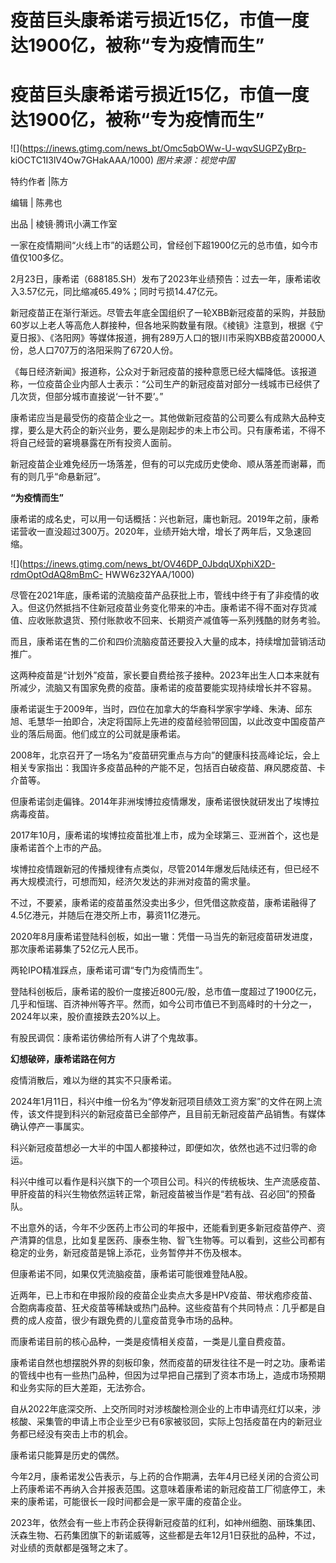 # 疫苗巨头康希诺亏损近15亿，市值一度达1900亿，被称“专为疫情而生”

# 疫苗巨头康希诺亏损近15亿，市值一度达1900亿，被称“专为疫情而生”

![](https://inews.gtimg.com/news_bt/Omc5qbOWw-U-wqvSUGPZyBrp-
kiOCTC1I3lV4Ow7GHakAAA/1000) _图片来源：视觉中国_

特约作者 |陈方

编辑 | 陈弗也

出品 | 棱镜·腾讯小满工作室

一家在疫情期间“火线上市”的话题公司，曾经创下超1900亿元的总市值，如今市值仅100多亿。

2月23日，康希诺（688185.SH）发布了2023年业绩预告：过去一年，康希诺收入3.57亿元，同比缩减65.49%；同时亏损14.47亿元。

新冠疫苗正在渐行渐远。尽管去年底全国组织了一轮XBB新冠疫苗的采购，并鼓励60岁以上老人等高危人群接种，但各地采购数量有限。《棱镜》注意到，根据《宁夏日报》、《洛阳网》等媒体报道，拥有289万人口的银川市采购XBB疫苗20000人份，总人口707万的洛阳采购了6720人份。

《每日经济新闻》报道称，公众对于新冠疫苗的接种意愿已经大幅降低。该报道称，一位疫苗企业内部人士表示：“公司生产的新冠疫苗对部分一线城市已经供了几次货，但部分城市直接说‘一针不要’。”

康希诺应当是最受伤的疫苗企业之一。其他做新冠疫苗的公司要么有成熟大品种支撑，要么是大药企的新兴业务，要么是刚起步的未上市公司。只有康希诺，不得不将自己经营的窘境暴露在所有投资人面前。

新冠疫苗企业难免经历一场落差，但有的可以完成历史使命、顺从落差而谢幕，而有的则几乎“命悬新冠”。

**“为疫情而生”**

康希诺的成名史，可以用一句话概括：兴也新冠，庸也新冠。2019年之前，康希诺营收一直没超过300万。2020年，业绩开始大增，增长了两年后，又急速回缩。

![](https://inews.gtimg.com/news_bt/OV46DP_0JbdqUXphiX2D-rdmOptOdAQ8mBmC-
HWW6z32YAA/1000)

尽管在2021年底，康希诺的流脑疫苗产品获批上市，管线中终于有了非疫情的收入。但这仍然抵挡不住新冠疫苗业务变化带来的冲击。康希诺不得不面对存货减值、应收账款退货、预付账款收不回来、长期资产减值等一系列残酷的财务考验。

而且，康希诺在售的二价和四价流脑疫苗还要投入大量的成本，持续增加营销活动推广。

这两种疫苗是“计划外”疫苗，家长要自费给孩子接种。2023年出生人口本来就有所减少，流脑又有国家免费的疫苗。康希诺的疫苗要能实现持续增长并不容易。

康希诺诞生于2009年，当时，四位在加拿大的华裔科学家宇学峰、朱涛、邱东旭、毛慧华一拍即合，决定将国际上先进的疫苗经验带回国，以此改变中国疫苗产业的落后局面。他们成立的公司就是康希诺。

2008年，北京召开了一场名为“疫苗研究重点与方向”的健康科技高峰论坛，会上相关专家指出：我国许多疫苗品种的产能不足，包括百白破疫苗、麻风腮疫苗、卡介苗等。

但康希诺剑走偏锋。2014年非洲埃博拉疫情爆发，康希诺很快就研发出了埃博拉病毒疫苗。

2017年10月，康希诺的埃博拉疫苗批准上市，成为全球第三、亚洲首个，这也是康希诺首个上市的产品。

埃博拉疫情跟新冠的传播规律有点类似，尽管2014年爆发后陆续还有，但已经不再大规模流行，可想而知，经济欠发达的非洲对疫苗的需求量。

不过，不要紧，康希诺的疫苗虽然没卖出多少，但凭借这款疫苗，康希诺融得了4.5亿港元，并随后在港交所上市，募资11亿港元。

2020年8月康希诺登陆科创板，如出一辙：凭借一马当先的新冠疫苗研发进度，那次康希诺募集了52亿元人民币。

两轮IPO精准踩点，康希诺可谓“专门为疫情而生”。

登陆科创板后，康希诺的股价一度接近800元/股，总市值一度超过了1900亿元，几乎和恒瑞、百济神州等齐平。然而，如今公司市值已不到高峰时的十分之一，2024年以来，股价直接跌去20%以上。

有股民调侃：康希诺彷佛给所有人讲了个鬼故事。

**幻想破碎，康希诺路在何方**

疫情消散后，难以为继的其实不只康希诺。

2024年1月11日，科兴中维一份名为“停发新冠项目绩效工资方案”的文件在网上流传，该文件提到科兴的新冠疫苗已全部停产，且目前无新冠疫苗产品销售。有媒体确认停产一事属实。

科兴新冠疫苗想必一大半的中国人都接种过，即便如次，依然也逃不过归零的命运。

科兴中维可以看作是科兴旗下的一个项目公司。科兴的传统板块、生产流感疫苗、甲肝疫苗的科兴生物依然运转正常，新冠疫苗被当作是“若有战、召必回”的预备队。

不出意外的话，今年不少医药上市公司的年报中，还能看到更多新冠疫苗停产、资产清算的信息，比如复星医药、康泰生物、智飞生物等。可以看到，这些公司都有稳定的业务，新冠疫苗是锦上添花，业务暂停并不伤及根本。

但康希诺不同，如果仅凭流脑疫苗，康希诺可能很难登陆A股。

近两年，已上市和在申报阶段的疫苗企业卖点大多是HPV疫苗、带状疱疹疫苗、合胞病毒疫苗、狂犬疫苗等稀缺或热门品种。这些疫苗有个共同特点：几乎都是自费的成人疫苗，很少有跟免费的儿童疫苗竞争市场的品种。

而康希诺目前的核心品种，一类是疫情相关疫苗，一类是儿童自费疫苗。

康希诺自然也想摆脱外界的刻板印象，然而疫苗的研发往往不是一时之功。康希诺的管线中也有一些热门品种，但因为过早把自己摆到了资本市场上，造成市场预期和业务实际的巨大差距，无法弥合。

自从2022年底深交所、上交所同时对涉核酸检测企业的上市申请亮红灯以来，涉核酸、采集管的申请上市企业至少已有6家被驳回，实际上包括疫苗在内的新冠业务都已经没有突击上市的机会。

康希诺只能算是历史的偶然。

今年2月，康希诺发公告表示，与上药的合作期满，去年4月已经关闭的合资公司上药康希诺不再纳入合并报表范围。这意味着康希诺的新冠疫苗工厂彻底停工，未来的康希诺，可能很长一段时间都会是一家平庸的疫苗企业。

2023年，依然会有一些上市药企获得新冠疫苗的红利，如神州细胞、丽珠集团、沃森生物、石药集团旗下的新诺威等，这些都是去年12月1日获批的品种，不过，对业绩的贡献都是强弩之末了。


